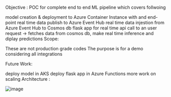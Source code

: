 Objective : POC for complete end to end ML pipeline which covers follwoing

model creation & deployment to Azure Container Instance with and end-point
real time data publish to Azure Event Hub
real time data injestion from Azure Event Hub to Cosmos db
flask app for real time api call to an user request -> fetches data from cosmos db, make real time inference and diplay predictions
Scope:

These are not production grade codes
The purpose is for a demo considering all integrations

Future Work:

deploy model in AKS
deploy flask app in Azure Functions
more work on scaling
Architecture :

![image](https://github.com/user-attachments/assets/b5bbd9d0-a102-41f4-b63e-cb54688d3845)
